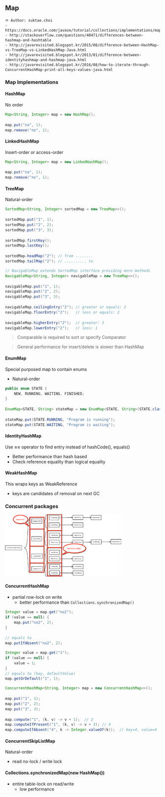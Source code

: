 ## Map

```
ㅁ Author: suktae.choi
- https://docs.oracle.com/javase/tutorial/collections/implementations/map.html
- http://stackoverflow.com/questions/40471/differences-between-hashmap-and-hashtable
- http://javarevisited.blogspot.kr/2015/08/difference-between-HashMap-vs-TreeMap-vs-LinkedHashMap-Java.html
- http://javarevisited.blogspot.kr/2013/01/difference-between-identityhashmap-and-hashmap-java.html
- http://javarevisited.blogspot.kr/2016/08/how-to-iterate-through-ConcurrentHashMap-print-all-keys-values-java.html
```

### Map Implementations
#### HashMap
No order

```java
Map<String, Integer> map = new HashMap();

map.put("no", 1);
map.remove("no", 1);
```

#### LinkedHashMap
Insert-order or access-order

```java
Map<String, Integer> map = new LinkedHashMap();

map.put("no", 1);
map.remove("no", 1);
```

#### TreeMap
Natural-order

```java
SortedMap<String, Integer> sortedMap = new TreeMap<>();

sortedMap.put("1", 1);
sortedMap.put("2", 2);
sortedMap.put("3", 3);

sortedMap.firstKey();
sortedMap.lastKey();

sortedMap.headMap("2"); // from ........
sortedMap.tailMap("2"); // .......... to
```

```java
// NavigableMap extends SortedMap interface providing more methods
NavigableMap<String, Integer> navigableMap = new TreeMap<>();

navigableMap.put("1", 1);
navigableMap.put("2", 2);
navigableMap.put("3", 3);

navigableMap.ceilingEntry("2"); // greater or equals: 2
navigableMap.floorEntry("2");   // less or equals: 2

navigableMap.higherEntry("2");  // greater: 3
navigableMap.lowerEntry("2");   // less: 1
```
> Comparable is required to sort or specify Comparator

> General performance for insert/delete is slower than HashMap

#### EnumMap
Special purposed map to contain enums

- Natural-order

```java
public enum STATE {
    NEW, RUNNING, WAITING, FINISHED;
}

EnumMap<STATE, String> stateMap = new EnumMap<STATE, String>(STATE.class);

stateMap.put(STATE.RUNNING, "Program is running");
stateMap.put(STATE.WAITING, "Program is waiting");
```

#### IdentityHashMap
Use **==** operator to find entry instead of hashCode(), equals()

- Better performance than hash based
- Check reference equality than logical equality

#### WeakHashMap
This wraps keys as WeakReference

- keys are candidates of removal on next GC

### Concurrent packages
<img src="images/Screen%20Shot%202017-08-19%20at%2002.05.18.png" width="75%">

#### ConcurrentHashMap
- partial row-lock on write
  - better performance than ``Collections.synchronizedMap()``

```java
Integer value = map.get("no2");
if (value == null) {
    map.put("no2", 2);
}

// equals to
map.putIfAbsent("no2", 2);
```

```java
Integer value = map.get("1");
if (value == null) {
    value = 1;
}
// equals to (key, defaultValue)
map.getOrDefault("1", 1);
```

```java
ConcurrentHashMap<String, Integer> map = new ConcurrentHashMap<>();

map.put("1", 1);
map.put("2", 2);
map.put("3", 3);

map.compute("1", (k, v) -> v + 1);  // 2
map.computeIfPresent("1", (k, v) -> v + 3); // 4
map.computeIfAbsent("4", k -> Integer.valueOf(k));  // key=4, value=4
```

#### ConcurrentSkipListMap
Natural-order

- read no-lock / write lock

#### Collections.synchronizedMap(new HashMap())
- entire table-lock on read/write
  - low performance
